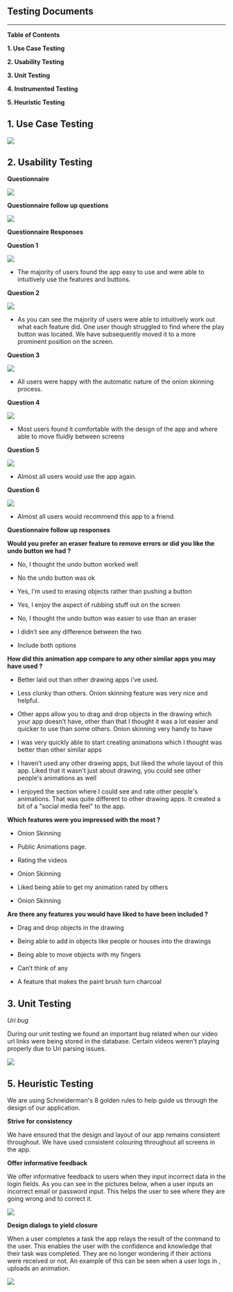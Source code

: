 ## Testing Documents
---
**Table of Contents**
                                      
                                                                                                   
**1. Use Case Testing**
                                    
**2. Usability Testing**

**3. Unit Testing**

**4. Instrumented Testing**

**5. Heuristic Testing**





## 1. Use Case Testing


![](media/use_case.png)




## 2. Usability Testing



**Questionnaire**



![](media/questionnaire.png)


**Questionnaire follow up questions**



![](media/questionnaire2.png)


**Questionnaire Responses**


**Question 1**


![](media/bar_chart1.png)


 - The majority of users found the app easy to use and were able to intuitively use the features and buttons.


**Question 2**


![](media/bar_chart2.png)


 - As you can see the majority of users were able to intuitively work out what each feature did. One user though struggled to find where the play button was located. We have subsequently moved it to a more prominent position on the screen.


**Question 3**



![](media/bar_chart3.png)


 - All users were happy with the automatic nature of the onion skinning process.




**Question 4**


![](media/bar_chart4.png)


 - Most users found it comfortable with the design of the app and  where able to move fluidly between screens


**Question 5**


![](media/bar_chart5.png)


 - Almost all users would use the app again.



**Question 6**


![](media/bar_chart6.png)


 - Almost all users would recommend this app to a friend.


**Questionnaire follow up responses**



**Would you prefer an eraser feature to remove errors or did you like the undo button we had ?**


 - No, I thought the undo button worked well

 - No the undo button was ok

 - Yes, I'm used to erasing objects rather than pushing a button

 - Yes, I enjoy the aspect of rubbing stuff out on the screen

 - No, I thought the undo button was easier to use than an eraser

 - I didn’t see any difference between the two

- Include both options






**How did this animation app compare to any other similar apps you may have used ?**


 - Better laid out than other drawing apps i’ve used.

 - Less clunky than others. Onion skinning feature was very nice and helpful.

 - Other apps allow you to drag and drop objects in the drawing which your app doesn’t have, other than that I thought it was a lot easier and quicker to use than some others. Onion skinning very handy to have

 - I was very quickly able to start creating animations which I thought was better than other similar apps

 - I haven’t used any other drawing apps, but liked the whole layout of this app. Liked that it wasn't just about drawing, you could see other people's animations as well

 - I enjoyed the section where I could see and rate other people's animations. That was quite different to other drawing apps. It created a bit of a "social media feel" to the app.


**Which features were you impressed with the most ?**


 - Onion Skinning

 - Public Animations page.

 - Rating the videos

 - Onion Skinning

 - Liked being able to get my animation rated by others

 - Onion Skinning


**Are there any features you would have liked to have been included ?**


 - Drag and drop objects in the drawing

 - Being able to add in objects like people or houses into the drawings

 - Being able to move objects with my fingers

 - Can’t think of any

 - A feature that makes the paint brush turn charcoal


## 3. Unit Testing

*Uri bug*

During our unit testing we found an important bug related when our video url links were being stored in the database. Certain videos weren't playing properly due to Uri parsing issues.

![](media/unitTest.png)

## 5. Heuristic Testing


We are using Schneiderman's 8 golden rules to help guide us through the design of our application.


**Strive for consistency**


We have ensured that the design and layout of our app remains consistent throughout. We have used consistent colouring throughout all screens in the app.



**Offer informative feedback**


We offer informative feedback to users when they input incorrect data in the login fields.  As you can see in the pictures below, when a user inputs an incorrect email or password input. This helps the user to see where they are going wrong and to correct it. 

                                                
![](media/RegisterError.png)



**Design dialogs to yield closure** 


When a user completes a task the app relays the result of the command to the user. This enables the user with the confidence and knowledge that their task was completed. They are no longer wondering if their actions were received or not. An example of this can be seen when a user logs in , uploads an animation.


![](media/closure.png)





      
   

